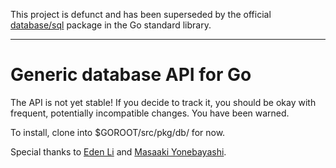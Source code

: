 This project is defunct and has been superseded by
the official
[database/sql](http://golang.org/pkg/database/sql/)
package in the Go standard library.

---

# Generic database API for Go

The API is not yet stable! If you decide to track
it, you should be okay with frequent, potentially
incompatible changes. You have been warned.

To install, clone into $GOROOT/src/pkg/db/ for now.

Special thanks to [Eden Li](https://github.com/eden)
and [Masaaki Yonebayashi](https://github.com/yone098).
